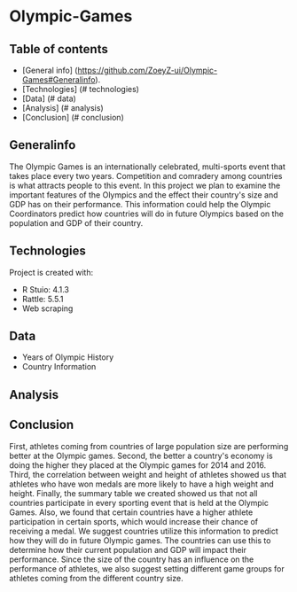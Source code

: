 # Olympic-Games
## Table of contents
* [General info] (https://github.com/ZoeyZ-ui/Olympic-Games#Generalinfo).
* [Technologies] (# technologies)
* [Data] (# data)
* [Analysis] (# analysis)
* [Conclusion] (# conclusion)

## Generalinfo
The Olympic Games is an internationally celebrated, multi-sports event that takes place every two years. Competition and comradery among countries is what attracts people to this event. In this project we plan to examine the important features of the Olympics and the effect their country's size and GDP has on their performance. This information could help the Olympic Coordinators predict how countries will do in future Olympics based on the population and GDP of their country.
	
## Technologies
Project is created with:
* R Stuio: 4.1.3
* Rattle: 5.5.1
* Web scraping 

## Data 
* Years of Olympic History 
* Country Information 

## Analysis 
	
  
## Conclusion  
First, athletes coming from countries of large population size are performing better at the Olympic games. Second, the better a country's economy is doing the higher they placed at the Olympic games for 2014 and 2016. Third, the correlation between weight and height of athletes showed us that athletes who have won medals are more likely to have a high weight and height. Finally, the summary table we created showed us that not all countries participate in every sporting event that is held at the Olympic Games. Also, we found that certain countries have a higher athlete participation in certain sports, which would increase their chance of receiving a medal. We suggest countries utilize this information to predict how they will do in future Olympic games. The countries can use this to determine how their current population and GDP will impact their performance. Since the size of the country has an influence on the performance of athletes, we also suggest setting different game groups for athletes coming from the different country size.
